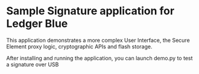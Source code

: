 # Sample Signature application for Ledger Blue 

This application demonstrates a more complex User Interface, the Secure Element proxy logic, cryptographic APIs and flash storage.  

After installing and running the application, you can launch demo.py to test a signature over USB

